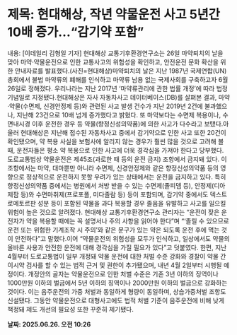 # **제목: 현대해상, 작년 약물운전 사고 5년간 10배 증가…“감기약 포함”**

  내용: [이데일리 김형일 기자] 현대해상 교통기후환경연구소는 26일 마약퇴치의 날을 맞아 마약·약물운전으로 인한 교통사고의 위험성을 확인하고, 안전운전 문화 확산을 위한 안내자료를 발표했다.(사진=현대해상)마약퇴치의 날은 지난 1987년 국제연합(UN) 총회에서 불법 마약류의 폐해를 인식하고 마약류 남용 없는 국제사회를 구축하고자 6월 26일로 정해졌다. 우리나라는 지난 2017년 ‘마약류관리에 관한 법률 개정’에 따라 법정기념일로 지정됐다.현대해상은 자사 자동차사고 데이터베이스(DB)를 살펴본 결과, 마약·약물(수면제, 신경안정제 등)와 관련된 사고 발생 건수가 지난 2019년 2건에 불과했으나, 지난해 23건으로 10배 넘게 증가했다고 밝혔다. 또 마약보다는 수면제 복용이나, 수면내시경 이후 운전한 경우 등 약물(향정신성의약품)에 의한 사고가 다수라고 보탰다.아울러 현대해상은 지난해 접수된 자동차사고 중에서 감기약으로 인한 사고 또한 20건이 확인됐으며, 약 복용 사실을 보험사에 알리지 않는 경우가 훨씬 많을 것으로 고려해 볼 때, 운전자들은 평소 약 복용으로 인한 사고에 더욱 경각심을 가져야 한다고 당부했다. 도로교통법상 약물운전은 제45조(과로한 때 등의 운전 금지) 조항에서 금지돼 있다. 이 조항에서는 마약, 대마뿐만 아니라 수면제, 신경안정제와 같은 향정신성의약품 등의 영향으로 정상적으로 운전하지 못할 우려가 있는 상태에서는 운전을 금지하고 있다. 특히 향정신성의약품 중에서는 병원에서 처방 받을 수 있는 수면제(졸피뎀 등), 안정제(디아제팜 등)와 수면마취제(프로포폴, 미다졸람 등) 등이 포함되며, 감기약 중에서도 덱스트로메토르판 성분 등이 포함된 약물을 과다 복용할 경우 졸음을 유발하고 사고를 일으킬 위험이 높은 것으로 알려졌다. 현대해상 교통기후환경연구소 관리자는 “운전이 잦은 운전자가 약을 복용할 때에는 꼭 설명서나 주의 사항을 읽어야 한다”며 “‘졸릴 수 있으므로 운전 또는 위험한 기계조작 시 주의’와 같은 문구가 있는 약은 되도록 운전 후에 먹는 것이 안전하다”고 말했다.이어 “약물운전의 위험성을 모두가 인식하고, 일상에서도 약물의 올바른 사용과 안전한 운전에 대해 경각심을 가질 필요가 있다”고 덧붙였다. 한편, 지난 4월부터 도로교통법이 일부 개정돼 약물 운전에 대한 처벌 수준 강화와 경찰이 약물 간이시약 검사를 할 수 있는 법적 근거 및 권한이 추가됐으며, 내년 4월 2일부터 시행될 예정이다. 개정안의 골자는 약물운전으로 인한 처벌 수준은 기존 3년 이하의 징역이나 1000만원 이하의 벌금에서 5년 이하의 징역이나 2000만원 이하의 벌금으로 강화하는 것이다. 이는 음주운전의 가중 처벌과 동일하게 형량이 동일하며, 상습가중처벌 조항도 신설됐다. 그동안 약물운전으로 대형사고에도 법적 처벌 기준이 음주운전에 비해 낮게 책정돼 제도 개선의 필요성 또한 꾸준히 제기됐다.

  **날짜: 2025.06.26. 오전 10:26**